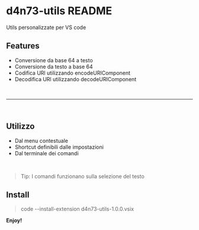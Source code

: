 # d4n73-utils README

Utils personalizzate per VS code

## Features

- Conversione da base 64 a testo
- Conversione da testo a base 64
- Codifica URl utilizzando encodeURIComponent
- Decodifica URl utilizzando decodeURIComponent

<br>

---
<br>

## Utilizzo
- Dal menu contestuale
- Shortcut definibili dalle impostazioni
- Dal terminale dei comandi

<br>

> Tip: I comandi funzionano sulla selezione del testo

## Install 
> code --install-extension d4n73-utils-1.0.0.vsix     


**Enjoy!**

